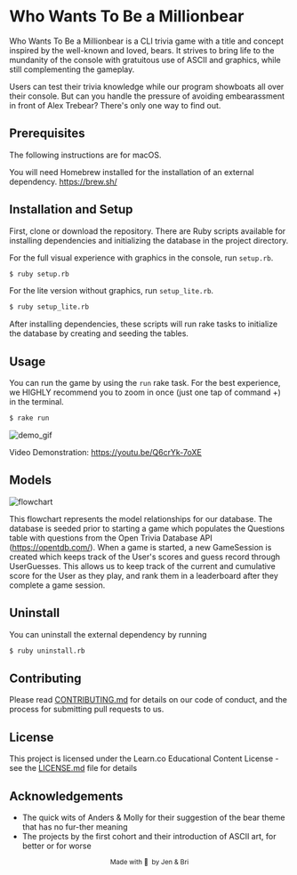 # Who Wants To Be a Millionbear

Who Wants To Be a Millionbear is a CLI trivia game with a title and concept inspired by the well-known and loved, bears. It strives to bring life to the mundanity of the console with gratuitous use of ASCII and graphics, while still complementing the gameplay.

Users can test their trivia knowledge while our program showboats all over their console. But can you handle the pressure of avoiding embearassment in front of Alex Trebear? There's only one way to find out.


## Prerequisites
The following instructions are for macOS.

You will need Homebrew installed for the installation of an external dependency. https://brew.sh/

## Installation and Setup
First, clone or download the repository. There are Ruby scripts available for installing dependencies and initializing the database in the project directory.

For the full visual experience with graphics in the console, run `setup.rb`.
```sh
$ ruby setup.rb
```
For the lite version without graphics, run `setup_lite.rb`.
```sh
$ ruby setup_lite.rb
```

After installing dependencies, these scripts will run rake tasks to initialize the database by creating and seeding the tables.

## Usage
You can run the game by using the `run` rake task. For the best experience, we HIGHLY recommend you to zoom in once (just one tap of command +) in the terminal.
```sh
$ rake run
```

![demo_gif](https://media.giphy.com/media/9M1jDMHyAfEIQ7LEGd/giphy.gif)

Video Demonstration: https://youtu.be/Q6crYk-7oXE

## Models

![flowchart](https://i.imgur.com/pO1IxTo.png)

This flowchart represents the model relationships for our database. The database is seeded prior to starting a game which populates the Questions table with questions from the Open Trivia Database API (https://opentdb.com/). When a game is started, a new GameSession is created which keeps track of the User's scores and guess record through UserGuesses. This allows us to keep track of the current and cumulative score for the User as they play, and rank them in a leaderboard after they complete a game session.

## Uninstall
You can uninstall the external dependency by running
```sh
$ ruby uninstall.rb
```
## Contributing
Please read [CONTRIBUTING.md](CONTRIBUTING.md) for details on our code of conduct, and the process for submitting pull requests to us.

## License

This project is licensed under the Learn.co Educational Content License - see the [LICENSE.md](LICENSE.md) file for details

## Acknowledgements
* The quick wits of Anders & Molly for their suggestion of the bear theme that has no fur-ther meaning
* The projects by the first cohort and their introduction of ASCII art, for better or for worse


<small><center>Made with 🐻 &nbsp;by Jen & Bri</center></small>
